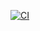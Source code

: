 [![CI](https://github.com/AnshVerma23f3001159/tdsextraaa/actions/workflows/ci.yml/badge.svg)](https://github.com/AnshVerma23f3001159/tdsextraaa/actions/workflows/ci.yml)
